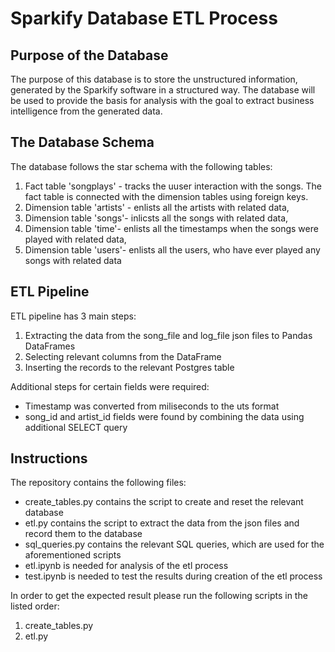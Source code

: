 # Sparkify Database ETL Process

## Purpose of the Database
The purpose of this database is to store the unstructured information, generated by the Sparkify software in a structured way.
The database will be used to provide the basis for analysis with the goal to extract business intelligence from the generated data.

## The Database Schema
The database follows the star schema with the following tables:
 1. Fact table 'songplays' - tracks the uuser interaction with the songs. 
         The fact table is connected with the dimension tables using foreign keys.
 2. Dimension table 'artists' - enlists all the artists with related data,
 3. Dimension table 'songs'- inlicsts all the songs with related data,
 4. Dimension table 'time'- enlists all the timestamps when the songs were played with related data,
 5. Dimension table 'users'- enlists all the users, who have ever played any songs with related data

## ETL Pipeline 
ETL pipeline has 3 main steps:
 1. Extracting the data from the song_file and log_file json files to Pandas DataFrames
 2. Selecting relevant columns from the DataFrame 
 3. Inserting the records to the relevant Postgres table 

Additional steps for certain fields were required:
 - Timestamp was converted from miliseconds to the uts format
 - song_id and artist_id fields were found by combining the data using additional SELECT query

## Instructions
The repository contains the following files:
 - create_tables.py contains the script to create and reset the relevant database
 - etl.py contains the script to extract the data from the json files and record them to the database
 - sql_queries.py contains the relevant SQL queries, which are used for the aforementioned scripts
 - etl.ipynb is needed for analysis of the etl process
 - test.ipynb is needed to test the results during creation of the etl process

In order to get the expected result please run the following scripts in the listed order:
 1. create_tables.py
 2. etl.py  
